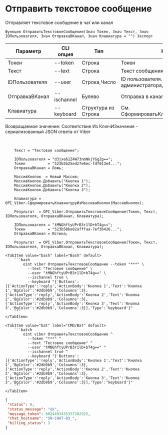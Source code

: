 ﻿---
sidebar_position: 1
---

# Отправить текстовое сообщение
 Отправляет текстовое сообщение в чат или канал



`Функция ОтправитьТекстовоеСообщение(Знач Токен, Знач Текст, Знач IDПользователя, Знач ОтправкаВКанал, Знач Клавиатура = "") Экспорт`

  | Параметр | CLI опция | Тип | Назначение |
  |-|-|-|-|
  | Токен | --token | Строка | Токен |
  | Текст | --text | Строка | Текст сообщения |
  | IDПользователя | --user | Строка,Число | ID пользователя. Для канала > администратора, для бота > получателя |
  | ОтправкаВКанал | --ischannel | Булево | Отправка в канал или в чат бота |
  | Клавиатура | --keyboard | Структура из Строка | См. СформироватьКлавиатуруИзМассиваКнопок |

  
  Возвращаемое значение:   Соответствие Из КлючИЗначение - сериализованный JSON ответа от Viber

<br/>




```bsl title="Пример кода"
    Текст = "Тестовое сообщение";

    IDПользователя = "d3jxe61Z4W73nmNkjYGgZg==";
    Токен          = "523b5b25ed27e6ec-fdf013e4...";
    ОтправкаВКанал = Ложь;

    МассивКнопок  = Новый Массив;
    МассивКнопок.Добавить("Кнопка 1");
    МассивКнопок.Добавить("Кнопка 2");
    МассивКнопок.Добавить("Кнопка 3");

    Клавиатура = OPI_Viber.СформироватьКлавиатуруИзМассиваКнопок(МассивКнопок);

    Результат  = OPI_Viber.ОтправитьТекстовоеСообщение(Токен, Текст, IDПользователя, ОтправкаВКанал, Клавиатура);

    IDПользователя = "tMNGhftyUPrB3r1lD+bT4g==";
    Токен          = "523b58ba82afffaa-7ef3b426...";
    ОтправкаВКанал = Истина;

    Результат  = OPI_Viber.ОтправитьТекстовоеСообщение(Токен, Текст, IDПользователя, ОтправкаВКанал, Клавиатура);
```
    

 <Tabs>
  
    <TabItem value="bash" label="Bash" default>
        ```bash
            oint viber ОтправитьТекстовоеСообщение --token "***" \
              --text "Тестовое сообщение" \
              --user "tMNGhftyUPrB3r1lD+bT4g==" \
              --ischannel true \
              --keyboard "{'Buttons':[{'ActionType':'reply','ActionBody':'Кнопка 1','Text':'Кнопка 1','BgColor':'#2db9b9','Coloumns':3},{'ActionType':'reply','ActionBody':'Кнопка 2','Text':'Кнопка 2','BgColor':'#2db9b9','Coloumns':3},{'ActionType':'reply','ActionBody':'Кнопка 3','Text':'Кнопка 3','BgColor':'#2db9b9','Coloumns':3}],'Type':'keyboard'}"
        ```
    </TabItem>
  
    <TabItem value="bat" label="CMD/Bat" default>
        ```batch
            oint viber ОтправитьТекстовоеСообщение ^
              --token "***" ^
              --text "Тестовое сообщение" ^
              --user "tMNGhftyUPrB3r1lD+bT4g==" ^
              --ischannel true ^
              --keyboard "{'Buttons':[{'ActionType':'reply','ActionBody':'Кнопка 1','Text':'Кнопка 1','BgColor':'#2db9b9','Coloumns':3},{'ActionType':'reply','ActionBody':'Кнопка 2','Text':'Кнопка 2','BgColor':'#2db9b9','Coloumns':3},{'ActionType':'reply','ActionBody':'Кнопка 3','Text':'Кнопка 3','BgColor':'#2db9b9','Coloumns':3}],'Type':'keyboard'}"
        ```
    </TabItem>
</Tabs>


```json title="Результат"
{
 "status": 0,
 "status_message": "ok",
 "message_token": 6024493435357382925,
 "chat_hostname": "SN-CHAT-03_",
 "billing_status": 3
}
```
